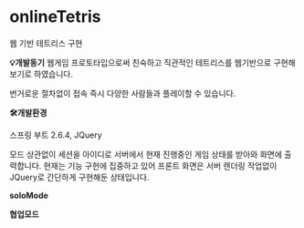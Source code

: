 # onlineTetris

웹 기반 테트리스 구현

**💡개발동기**
웹게임 프로토타입으로써 친숙하고 직관적인 테트리스를 웹기반으로 구현해보기로 하였습니다.

번거로운 절차없이 접속 즉시 다양한 사람들과 플레이할 수 있습니다.

**🛠️개발환경**

스프링 부트 2.6.4, JQuery



모드 상관없이 세션을 아이디로 서버에서 현재 진행중인 게임 상태를 받아와 화면에 출력합니다.
현재는 기능 구현에 집중하고 있어 프론트 화면은 서버 렌더링 작업없이 JQuery로 간단하게 구현해둔 상태입니다.


**soloMode**


  

**협업모드**

